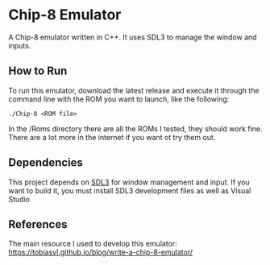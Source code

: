 # Chip-8 Emulator
A Chip-8 emulator written in C++. It uses SDL3 to manage the window and inputs.

## How to Run
To run this emulator, download the latest release and execute it through the command line with the ROM you want to launch, like the following:

    ./Chip-8 <ROM file>

In the /Roms directory there are all the ROMs I tested, they should work fine. There are a lot more in the internet if you want ot try them out.

## Dependencies

This project depends on [SDL3](https://github.com/libsdl-org/SDL) for window management and input.  If you want to build it, you must install SDL3 development files as well as Visual Studio

## References
The main resource I used to develop this emulator: https://tobiasvl.github.io/blog/write-a-chip-8-emulator/